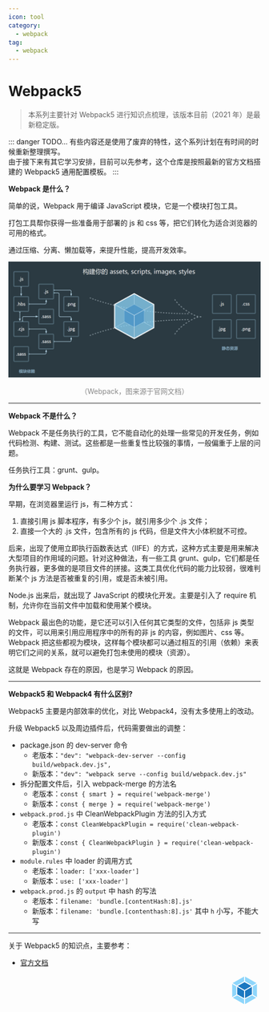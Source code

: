 ```yaml
---
icon: tool
category:
  - webpack
tag:
  - webpack
---
```

# Webpack5

> 本系列主要针对 Webpack5 进行知识点梳理，该版本目前（2021 年）是最新稳定版。

::: danger TODO...
有些内容还是使用了废弃的特性，这个系列计划在有时间的时候重新整理撰写。  
由于接下来有其它学习安排，目前可以先参考，这个仓库是按照最新的官方文档搭建的 Webpack5 通用配置模板。
:::

**Webpack 是什么？**

简单的说，Webpack 用于编译 JavaScript 模块，它是一个模块打包工具。

打包工具帮你获得一些准备用于部署的 js 和 css 等，把它们转化为适合浏览器的可用的格式。

通过压缩、分离、懒加载等，来提升性能，提高开发效率。

<div style="text-align: center;">
  <img src="./assets/webpack.png" alt="Webpack">
  <p style="text-align: center; color: #888;">（Webpack，图来源于官网文档）</p>
</div>

<hr>

**Webpack 不是什么？**

Webpack 不是任务执行的工具，它不能自动化的处理一些常见的开发任务，例如代码检测、构建、测试。这些都是一些重复性比较强的事情，一般偏重于上层的问题。

任务执行工具：grunt、gulp。

**为什么要学习 Webpack？**

早期，在浏览器里运行 js，有二种方式：

1. 直接引用 js 脚本程序，有多少个 js，就引用多少个 .js 文件；
2. 直接一个大的 .js 文件，包含所有的 js 代码，但是文件大小体积就不可控。

后来，出现了使用立即执行函数表达式（IIFE）的方式，这种方式主要是用来解决大型项目的作用域的问题。针对这种做法，有一些工具 grunt、gulp，它们都是任务执行器，更多做的是项目文件的拼接。这类工具优化代码的能力比较弱，很难判断某个 js 方法是否被重复的引用，或是否未被引用。

Node.js 出来后，就出现了 JavaScript 的模块化开发。主要是引入了 require 机制，允许你在当前文件中加载和使用某个模块。

Webpack 最出色的功能，是它还可以引入任何其它类型的文件，包括非 js 类型的文件，可以用来引用应用程序中的所有的非 js 的内容，例如图片、css 等。Webpack 把这些都视为模块，这样每个模块都可以通过相互的引用（依赖）来表明它们之间的关系，就可以避免打包未使用的模块（资源）。

这就是 Webpack 存在的原因，也是学习 Webpack 的原因。

<hr>

**Webpack5 和 Webpack4 有什么区别?**

Webpack5 主要是内部效率的优化，对比 Webpack4，没有太多使用上的改动。

升级 Webpack5 以及周边插件后，代码需要做出的调整：

* package.json 的 dev-server 命令
  * 老版本：`"dev": "webpack-dev-server --config build/webpack.dev.js",`
  * 新版本：`"dev": "webpack serve --config build/webpack.dev.js"`
* 拆分配置文件后，引入 webpack-merge 的方法名
  * 老版本：`const { smart } = require('webpack-merge')`
  * 新版本：`const { merge } = require('webpack-merge')`
* `webpack.prod.js` 中 CleanWebpackPlugin 方法的引入方式
  * 老版本：`const CleanWebpackPlugin = require('clean-webpack-plugin')`
  * 新版本：`const { CleanWebpackPlugin } = require('clean-webpack-plugin')`
* `module.rules` 中 loader 的调用方式
  * 老版本：`loader: ['xxx-loader']`
  * 新版本：`use: ['xxx-loader']`
* `webpack.prod.js` 的 `output` 中 hash 的写法
  * 老版本：`filename: 'bundle.[contentHash:8].js'`
  * 新版本：`filename: 'bundle.[contenthash:8].js'` 其中 `h` 小写，不能大写

<hr>

关于 Webpack5 的知识点，主要参考：

* [官方文档](https://webpack.js.org)

<div style="text-align: right">
  <svg t="1622560522153" class="icon" viewBox="0 0 1024 1024" version="1.1" xmlns="http://www.w3.org/2000/svg" p-id="3671" width="64" height="64"><path d="M882.23288889 749.45422222L526.90488889 950.38577778V793.94133333l221.41155556-121.856 133.91644444 77.36888889z m24.34844444-22.07288889V307.08622222l-129.93422222 75.09333333v270.22222223l129.93422222 74.97955555z m-766.17955555 22.07288889l355.328 201.04533333V793.94133333L274.20444445 672.08533333l-133.80266667 77.36888889zM116.05333333 727.38133333V307.08622222l129.93422222 75.09333333v270.22222223L116.05333333 727.38133333z m15.24622222-447.60177778l364.43022223-206.16533333v151.32444445L262.144 353.39377778l-1.82044445 1.024c0 0.11377778-129.024-74.63822222-129.024-74.63822223z m760.03555556 0L526.90488889 73.728v151.32444445l233.472 128.34133333 1.82044444 1.024 129.13777778-74.63822223z" fill="#8ED6FB" p-id="3672"></path><path d="M495.72977778 758.21511111l-218.45333333-120.14933333V400.15644445l218.45333333 126.17955555v231.87911111z m31.17511111 0l218.45333333-120.03555556V400.15644445l-218.45333333 126.17955555v231.87911111zM291.95377778 372.62222222l219.24977777-120.49066667L730.45333333 372.62222222 511.31733333 499.25688889 291.95377778 372.62222222z" fill="#1C78C0" p-id="3673"></path></svg>
</div>
